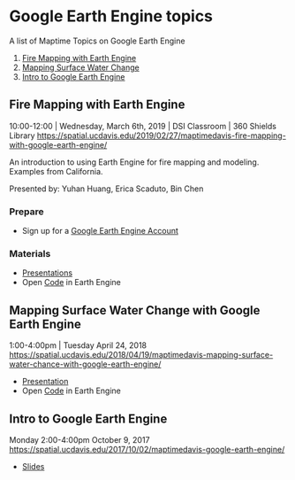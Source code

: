 # Google Earth Engine topics

A list of Maptime Topics on Google Earth Engine

1. [Fire Mapping with Earth Engine](#fire-mapping-with-earth-engine)
1. [Mapping Surface Water Change](#mapping-surface-water-change-with-google-earth-engine)
1. [Intro to Google Earth Engine](#intro-to-google-earth-engine)

## Fire Mapping with Earth Engine

10:00-12:00 | Wednesday, March 6th, 2019 | DSI Classroom | 360 Shields Library
https://spatial.ucdavis.edu/2019/02/27/maptimedavis-fire-mapping-with-google-earth-engine/

An introduction to using Earth Engine for fire mapping and modeling. Examples from California.

Presented by: Yuhan Huang, Erica Scaduto, Bin Chen

### Prepare

* Sign up for a [Google Earth Engine Account](https://earthengine.google.com/)

### Materials

* [Presentations](GEEMapTimeDavis_03062019.pdf)
* Open [Code](https://code.earthengine.google.com/be37bd45b371b6e02e46342f4ad1bae6) in Earth Engine 


## Mapping Surface Water Change with Google Earth Engine

1:00-4:00pm | Tuesday April 24, 2018
https://spatial.ucdavis.edu/2018/04/19/maptimedavis-mapping-surface-water-chance-with-google-earth-engine/

* [Presentation](https://drive.google.com/a/ucdavis.edu/file/d/0B29fdRd4qa9DdE0xMjMtR2pqZFFFRjJuYUNhcUxueEpvSFNN/view?usp=sharing)
* Open [Code](https://code.earthengine.google.com/?accept_repo=users/anighosh/maptime) in Earth Engine

## Intro to Google Earth Engine

Monday 2:00-4:00pm October 9, 2017
https://spatial.ucdavis.edu/2017/10/02/maptimedavis-google-earth-engine/

* [Slides](maptimeDavis_F2017_Week3.pptx)
